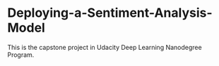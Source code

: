 # Deploying-a-Sentiment-Analysis-Model
This is the capstone project in Udacity Deep Learning Nanodegree Program.
